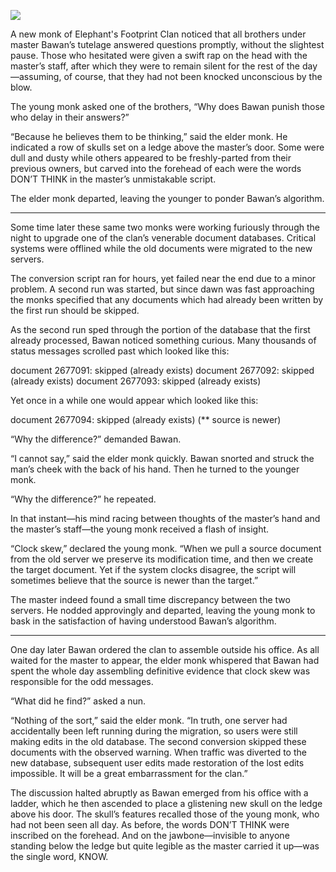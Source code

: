 ![](/pages/case-131/skulls.jpg)

A new monk of Elephant's Footprint Clan noticed that all brothers under master Bawan’s tutelage answered questions promptly, without the slightest pause.  Those who hesitated were given a swift rap on the head with the master’s staff, after which they were to remain silent for the rest of the day—assuming, of course, that they had not been knocked unconscious by the blow.

The young monk asked one of the brothers, “Why does Bawan punish those who delay in their answers?”

“Because he believes them to be thinking,” said the elder monk.  He indicated a row of skulls set on a ledge above the master’s door.  Some were dull and dusty while others appeared to be freshly-parted from their previous owners, but carved into the forehead of each were the words DON’T THINK in the master’s unmistakable script.

The elder monk departed, leaving the younger to ponder Bawan’s algorithm.

----------

Some time later these same two monks were working furiously through the night to upgrade one of the clan’s venerable document databases.  Critical systems were offlined while the old documents were migrated to the new servers.

The conversion script ran for hours, yet failed near the end due to a minor problem.  A second run was started, but since dawn was fast approaching the monks specified that any documents which had already been written by the first run should be skipped.

As the second run sped through the portion of the database that the first already processed, Bawan noticed something curious.  Many thousands of status messages scrolled past which looked like this:

    
   document 2677091: skipped (already exists)
   document 2677092: skipped (already exists)
   document 2677093: skipped (already exists)


Yet once in a while one would appear which looked like this:

    
   document 2677094: skipped (already exists) (** source is newer)


“Why the difference?” demanded Bawan.

“I cannot say,” said the elder monk quickly. Bawan snorted and struck the man’s cheek with the back of his hand.  Then he turned to the younger monk.

“Why the difference?” he repeated.

In that instant—his mind racing between thoughts of the master’s hand and the master’s staff—the young monk received a flash of insight.

“Clock skew,” declared the young monk.  “When we pull a source document from the old server we preserve its modification time, and then we create the target document. Yet if the system clocks disagree, the script will sometimes believe that the source is newer than the target.”

The master indeed found a small time discrepancy between the two servers.  He nodded approvingly and departed, leaving the young monk to bask in the satisfaction of having understood Bawan’s algorithm.

----------

One day later Bawan ordered the clan to assemble outside his office.  As all waited for the master to appear, the elder monk whispered that Bawan had spent the whole day assembling definitive evidence that clock skew was responsible for the odd messages.

“What did he find?” asked a nun.

“Nothing of the sort,” said the elder monk. “In truth, one server had accidentally been left running during the migration, so users were still making edits in the old database.  The second conversion skipped these documents with the observed warning.  When traffic was diverted to the new database, subsequent user edits made restoration of the lost edits impossible.  It will be a great embarrassment for the clan.”

The discussion halted abruptly as Bawan emerged from his office with a ladder, which he then ascended to place a glistening new skull on the ledge above his door.  The skull’s features recalled those of the young monk, who had not been seen all day.  As before, the words DON’T THINK were inscribed on the forehead.  And on the jawbone—invisible to anyone standing below the ledge but quite legible as the master carried it up—was the single word, KNOW.
